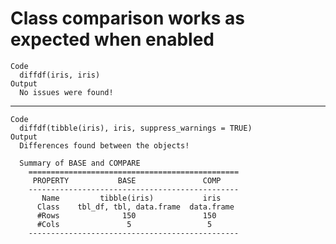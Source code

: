 # Class comparison works as expected when enabled

    Code
      diffdf(iris, iris)
    Output
      No issues were found!

---

    Code
      diffdf(tibble(iris), iris, suppress_warnings = TRUE)
    Output
      Differences found between the objects!
      
      Summary of BASE and COMPARE
        ===============================================
         PROPERTY           BASE               COMP    
        -----------------------------------------------
           Name         tibble(iris)           iris    
          Class    tbl_df, tbl, data.frame  data.frame 
          #Rows              150               150     
          #Cols               5                 5      
        -----------------------------------------------
      
      

